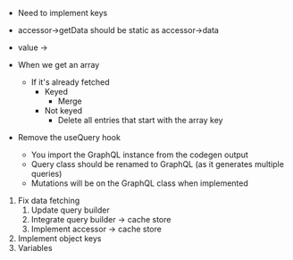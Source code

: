 - Need to implement keys
- accessor->getData should be static as accessor->data
- value ->
- When we get an array

  - If it's already fetched
    - Keyed
      - Merge
    - Not keyed
      - Delete all entries that start with the array key

- Remove the useQuery hook
  - You import the GraphQL instance from the codegen output
  - Query class should be renamed to GraphQL (as it generates multiple queries)
  - Mutations will be on the GraphQL class when implemented

1.  Fix data fetching
    1.  Update query builder
    2.  Integrate query builder -> cache store
    3.  Implement accessor -> cache store
2.  Implement object keys
3.  Variables
